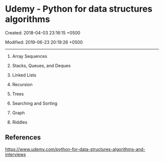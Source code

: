 # Udemy - Python for data structures algorithms

Created: 2018-04-03 23:16:15 +0500

Modified: 2019-06-23 20:19:26 +0500

---

1.  Array Sequences

2.  Stacks, Queues, and Deques

3.  Linked Lists

4.  Recursion

5.  Trees

6.  Searching and Sorting

7.  Graph

8.  Riddles
## References

<https://www.udemy.com/python-for-data-structures-algorithms-and-interviews>
